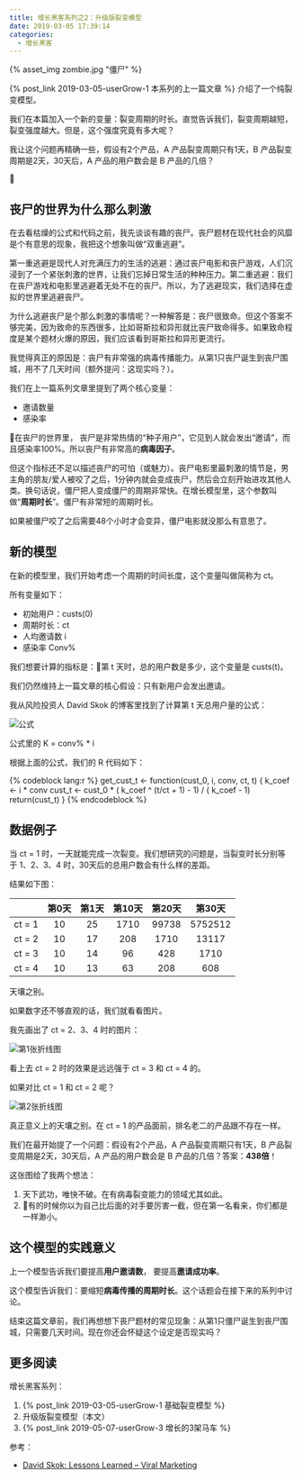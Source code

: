 ```yaml
---
title: 增长黑客系列之2：升级版裂变模型
date: 2019-03-05 17:39:14
categories:
  - 增长黑客
---
```


{% asset_img zombie.jpg  "僵尸" %}

{% post_link 2019-03-05-userGrow-1 本系列的上一篇文章 %} 介绍了一个纯裂变模型。

我们在本篇加入一个新的变量：裂变周期的时长。直觉告诉我们，裂变周期越短，裂变强度越大。但是，这个强度究竟有多大呢？

我让这个问题再精确一些，假设有2个产品，A 产品裂变周期只有1天，B 产品裂变周期是2天，30天后，A 产品的用户数会是 B 产品的几倍？

<!-- more -->

## 丧尸的世界为什么那么刺激

在去看枯燥的公式和代码之前，我先谈谈有趣的丧尸。丧尸题材在现代社会的风靡是个有意思的现象，我把这个想象叫做“双重逃避”。

第一重逃避是现代人对充满压力的生活的逃避：通过丧尸电影和丧尸游戏，人们沉浸到了一个紧张刺激的世界，让我们忘掉日常生活的种种压力。第二重逃避：我们在丧尸游戏和电影里逃避着无处不在的丧尸。所以，为了逃避现实，我们选择在虚拟的世界里逃避丧尸。

为什么逃避丧尸是个那么刺激的事情呢？一种解答是：丧尸很致命。但这个答案不够完美，因为致命的东西很多，比如哥斯拉和异形就比丧尸致命得多。如果致命程度是某个题材火爆的原因，我们应该看到哥斯拉和异形更流行。

我觉得真正的原因是：丧尸有非常强的病毒传播能力。从第1只丧尸诞生到丧尸围城，用不了几天时间（额外提问：这现实吗？）。

我们在上一篇系列文章里提到了两个核心变量：
- 邀请数量
- 感染率

在丧尸的世界里， 丧尸是非常热情的“种子用户”，它见到人就会发出“邀请”，而且感染率100%。所以丧尸有非常高的**病毒因子**。

但这个指标还不足以描述丧尸的可怕（或魅力）。丧尸电影里最刺激的情节是，男主角的朋友/爱人被咬了之后，1分钟内就会变成丧尸，然后会立刻开始进攻其他人类。换句话说，僵尸把人变成僵尸的周期非常快。在增长模型里，这个参数叫做“**周期时长**”。僵尸有非常短的周期时长。

如果被僵尸咬了之后需要48个小时才会变异，僵尸电影就没那么有意思了。

## 新的模型

在新的模型里，我们开始考虑一个周期的时间长度，这个变量叫做简称为 ct。

所有变量如下：
- 初始用户：custs(0)
- 周期时长：ct
- 人均邀请数 i
- 感染率 Conv%

我们想要计算的指标是：第 t 天时，总的用户数是多少，这个变量是 custs(t)。

我们仍然维持上一篇文章的核心假设：只有新用户会发出邀请。

我从风险投资人 David Skok 的博客里找到了计算第 t 天总用户量的公式：

![公式](formula.png)

公式里的 K = conv% * i


根据上面的公式，我们的 R 代码如下：

{% codeblock lang:r %}
get_cust_t <- function(cust_0, i, conv, ct, t) {
  k_coef <- i * conv
  cust_t <- cust_0 * ( k_coef ^ (t/ct + 1) - 1) / ( k_coef - 1)
  return(cust_t)
}
{% endcodeblock %}


## 数据例子

当 ct = 1 时，一天就能完成一次裂变。我们想研究的问题是，当裂变时长分别等于 1、2、3、4 时，30天后的总用户数会有什么样的差距。

结果如下图：

|       | 第0天 | 第1天 | 第10天 | 第20天 | 第30天  |
|:------|:-----:|:-----:|:------:|:------:|:-------:|
|ct = 1 |  10   |  25   |  1710  | 99738  | 5752512 |
|ct = 2 |  10   |  17   |  208   |  1710  |  13117  |
|ct = 3 |  10   |  14   |   96   |  428   |  1710   |
|ct = 4 |  10   |  13   |   63   |  208   |   608   |

天壤之别。

如果数字还不够直观的话，我们就看看图片。

我先画出了 ct = 2、3、4 时的图片：

![第1张折线图](plot_0.png)

看上去 ct = 2 时的效果是远远强于 ct = 3 和 ct = 4 的。

如果对比 ct = 1 和 ct = 2 呢？

![第2张折线图](plot_1.png)

真正意义上的天壤之别。在 ct = 1 的产品面前，排名老二的产品跟不存在一样。

我们在最开始提了一个问题：假设有2个产品，A 产品裂变周期只有1天，B 产品裂变周期是2天，30天后，A 产品的用户数会是 B 产品的几倍？答案：**438倍**！

这张图给了我两个想法：
1. 天下武功，唯快不破。在有病毒裂变能力的领域尤其如此。
2. 有的时候你以为自己比后面的对手要厉害一截，但在第一名看来，你们都是一样渺小。

## 这个模型的实践意义

上一个模型告诉我们要提高**用户邀请数**， 要提高**邀请成功率**。

这个模型告诉我们：要缩短**病毒传播的周期时长**。这个话题会在接下来的系列中讨论。

结束这篇文章前，我们再想想下丧尸题材的常见现象：从第1只僵尸诞生到丧尸围城，只需要几天时间。现在你还会怀疑这个设定是否现实吗？

## 更多阅读

增长黑客系列：
1. {% post_link 2019-03-05-userGrow-1 基础裂变模型 %} 
1. 升级版裂变模型（本文）
1. {% post_link 2019-05-07-userGrow-3 增长的3架马车 %} 

参考：
- [David Skok: Lessons Learned – Viral Marketing](https://www.forentrepreneurs.com/lessons-learnt-viral-marketing/)
